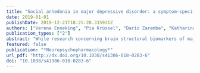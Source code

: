 ```yaml
---
title: "Social anhedonia in major depressive disorder: a symptom-specific neuroimaging approach"
date: 2019-01-01
publishDate: 2019-12-21T18:25:28.315931Z
authors: ["Verena Enneking", "Pia Krüssel", "Dario Zaremba", "Katharina Dohm", "Dominik Grotegerd", "Katharina Förster", "Susanne Meinert", "Christian Bürger", "Fanni Dzvonyar", "Elisabeth J. Leehr", "Joscha Böhnlein", "Jonathan Repple", "Nils Opel", "Nils R. Winter", "Tim Hahn", "Ronny Redlich", "Udo Dannlowski"]
publication_types: ["2"]
abstract: "While research concerning brain structural biomarkers of major depressive disorder (MDD) is continuously progressing, our state of knowledge regarding biomarkers of specific clinical profiles of MDD is still limited. The aim of the present study was to investigate brain structural correlates of social anhedonia as a cardinal symptom of MDD. In a cross-sectional study, we investigated n = 166 patients with MDD and n = 166 matched healthy controls (HC) using structural magnetic resonance imaging (MRI). Social anhedonia was assessed using the Chapman Scales for Social Anhedonia (SAS). An anhedonia x group ANCOVA was performed in a region of interest approach of the dorsal and ventral striatum (bilateral caudate nucleus, putamen, nucleus accumbens respectively) as well as on whole-brain level. The analyses revealed a significant main effect for social anhedonia: higher SAS-scores were associated with reduced gray matter volume in the bilateral caudate nucleus in both the MDD-group (p FWE = 0.002) and the HC-group (p FWE = 0.032). The whole-brain analysis confirmed this association (left: p FWE = 0.036, right: p FWE = 0.047). There was no significant main effect of group and no significant anhedonia x group interaction effect. This is the first study providing evidence for volumetric aberrations in the reward system related to social anhedonia independently of diagnosis, depression severity, medication status, and former course of disease. These results support the hypothesis that social anhedonia has a brain biomarker serving as a possible endophenotype of depression and possibly providing an alternative approach for a more precise and effective treatment."
featured: false
publication: "*Neuropsychopharmacology*"
url_pdf: "http://dx.doi.org/10.1038/s41386-018-0283-6"
doi: "10.1038/s41386-018-0283-6"
---
```


